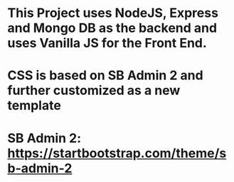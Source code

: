# This Project uses NodeJS, Express and Mongo DB as the backend and uses Vanilla JS for the Front End.
# CSS is based on SB Admin 2 and further customized as a new template
# SB Admin 2: https://startbootstrap.com/theme/sb-admin-2
